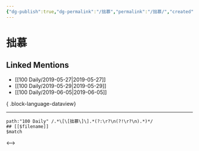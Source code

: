 ```yaml
---
{"dg-publish":true,"dg-permalink":"/拙慕","permalink":"/拙慕/","created":"2023-03-23T18:42:19.000+08:00","updated":"2023-03-23T18:42:19.000+08:00"}
---
```


# 拙慕

## Linked Mentions
- [[100 Daily/2019-05-27\|2019-05-27]]
- [[100 Daily/2019-05-29\|2019-05-29]]
- [[100 Daily/2019-06-05\|2019-06-05]]

{ .block-language-dataview}

---

```expander
path:"100 Daily" /.*\[\[拙慕\]\].*(?:\r?\n(?!\r?\n).*)*/
## [[$filename]]
$match
```

<-->